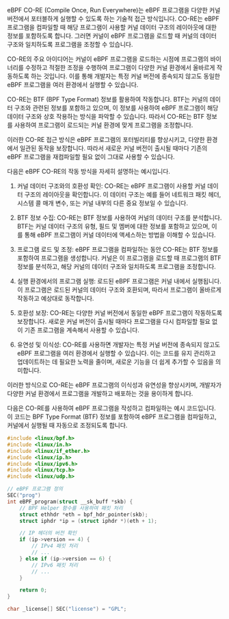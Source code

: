 eBPF CO-RE (Compile Once, Run Everywhere)는 eBPF 프로그램을 다양한 커널 버전에서 포터블하게 실행할 수 있도록 하는 기술적 접근 방식입니다. 
CO-RE는 eBPF 프로그램을 컴파일할 때 해당 프로그램이 사용할 커널 데이터 구조의 레이아웃에 대한 정보를 포함하도록 합니다. 그러면 커널이 eBPF 프로그램을 로드할 때 커널의 데이터 구조와 일치하도록 프로그램을 조정할 수 있습니다.

CO-RE의 주요 아이디어는 커널이 eBPF 프로그램을 로드하는 시점에 프로그램의 바이너리를 수정하고 적절한 조정을 수행하여 프로그램이 다양한 커널 환경에서 올바르게 작동하도록 하는 것입니다. 이를 통해 개발자는 특정 커널 버전에 종속되지 않고도 동일한 eBPF 프로그램을 여러 환경에서 실행할 수 있습니다.

CO-RE는 BTF (BPF Type Format) 정보를 활용하여 작동합니다. BTF는 커널의 데이터 구조와 관련된 정보를 포함하고 있으며, 이 정보를 사용하여 eBPF 프로그램이 해당 데이터 구조와 상호 작용하는 방식을 파악할 수 있습니다. 따라서 CO-RE는 BTF 정보를 사용하여 프로그램이 로드되는 커널 환경에 맞게 프로그램을 조정합니다.

이러한 CO-RE 접근 방식은 eBPF 프로그램의 포터빌리티를 향상시키고, 다양한 환경에서 일관된 동작을 보장합니다. 따라서 새로운 커널 버전이 출시될 때마다 기존의 eBPF 프로그램을 재컴파일할 필요 없이 그대로 사용할 수 있습니다.



다음은 eBPF CO-RE의 작동 방식을 자세히 설명하는 예시입니다.

1. 커널 데이터 구조와의 호환성 확인: CO-RE는 eBPF 프로그램이 사용할 커널 데이터 구조의 레이아웃을 확인합니다. 이 데이터 구조는 예를 들어 네트워크 패킷 헤더, 시스템 콜 매개 변수, 또는 커널 내부의 다른 중요 정보일 수 있습니다.

2. BTF 정보 수집: CO-RE는 BTF 정보를 사용하여 커널의 데이터 구조를 분석합니다. BTF는 커널 데이터 구조의 유형, 필드 및 멤버에 대한 정보를 포함하고 있으며, 이를 통해 eBPF 프로그램이 커널 데이터에 액세스하는 방법을 이해할 수 있습니다.

3. 프로그램 로드 및 조정: eBPF 프로그램을 컴파일하는 동안 CO-RE는 BTF 정보를 포함하여 프로그램을 생성합니다. 커널은 이 프로그램을 로드할 때 프로그램의 BTF 정보를 분석하고, 해당 커널의 데이터 구조와 일치하도록 프로그램을 조정합니다.

4. 실행 환경에서의 프로그램 실행: 로드된 eBPF 프로그램은 커널 내에서 실행됩니다. 이 프로그램은 로드된 커널의 데이터 구조와 호환되며, 따라서 프로그램이 올바르게 작동하고 예상대로 동작합니다.

5. 호환성 보장: CO-RE는 다양한 커널 버전에서 동일한 eBPF 프로그램이 작동하도록 보장합니다. 새로운 커널 버전이 출시될 때마다 프로그램을 다시 컴파일할 필요 없이 기존 프로그램을 계속해서 사용할 수 있습니다.

6. 유연성 및 이식성: CO-RE를 사용하면 개발자는 특정 커널 버전에 종속되지 않고도 eBPF 프로그램을 여러 환경에서 실행할 수 있습니다. 이는 코드를 유지 관리하고 업데이트하는 데 필요한 노력을 줄이며, 새로운 기능을 더 쉽게 추가할 수 있음을 의미합니다.

이러한 방식으로 CO-RE는 eBPF 프로그램의 이식성과 유연성을 향상시키며, 개발자가 다양한 커널 환경에서 프로그램을 개발하고 배포하는 것을 용이하게 합니다.


다음은 CO-RE를 사용하여 eBPF 프로그램을 작성하고 컴파일하는 예시 코드입니다. 이 코드는 BPF Type Format (BTF) 정보를 포함하여 eBPF 프로그램을 컴파일하고, 커널에서 실행될 때 자동으로 조정되도록 합니다.

```c
#include <linux/bpf.h>
#include <linux/in.h>
#include <linux/if_ether.h>
#include <linux/ip.h>
#include <linux/ipv6.h>
#include <linux/tcp.h>
#include <linux/udp.h>

// eBPF 프로그램 정의
SEC("prog")
int eBPF_program(struct __sk_buff *skb) {
    // BPF Helper 함수를 사용하여 패킷 처리
    struct ethhdr *eth = bpf_hdr_pointer(skb);
    struct iphdr *ip = (struct iphdr *)(eth + 1);

    // IP 헤더의 버전 확인
    if (ip->version == 4) {
        // IPv4 패킷 처리
        // ...
    } else if (ip->version == 6) {
        // IPv6 패킷 처리
        // ...
    }

    return 0;
}

char _license[] SEC("license") = "GPL";
```
